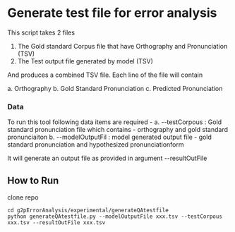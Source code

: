 # Generate test file for error analysis

This script takes 2 files

1. The Gold standard Corpus file that have Orthography and Pronunciation (TSV)
2. The Test output file generated by model (TSV)
 

And produces a combined TSV file. Each line of the file will contain

a. Orthography
b. Gold Standard Pronunciation
c. Predicted Pronunciation



### Data
To run this tool following data items are required -
a. --testCorpous : Gold standard pronunciation file which contains - orthography and gold standard pronunciaiton
b. --modelOutputFil : model generated output file - gold standard pronunciation and hypothesized pronunciationform

It will generate an output file as provided in argument --resultOutFile

## How to Run
clone repo
```
cd g2pErrorAnalysis/experimental/generateQAtestfile
python generateQAtestfile.py --modelOutputFile xxx.tsv --testCorpous xxx.tsv --resultOutFile xxx.tsv
```
